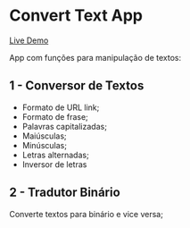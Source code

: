 # Convert Text App

[Live Demo](https://converttext.vercel.app/)

App com funções para manipulação de textos:

## 1 - Conversor de Textos

- Formato de URL link;
- Formato de frase;
- Palavras capitalizadas;
- Maiúsculas;
- Minúsculas;
- Letras alternadas;
- Inversor de letras

## 2 - Tradutor Binário

Converte textos para binário e vice versa;
